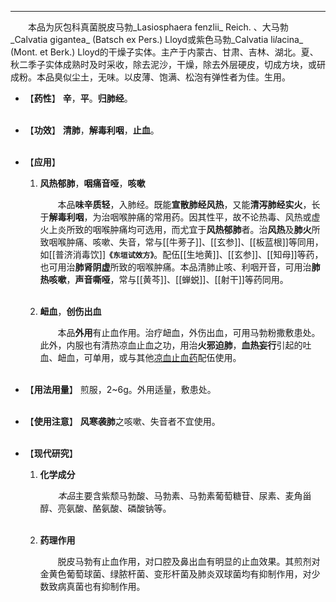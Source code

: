 ---

&emsp;&emsp;本品为灰包科真菌脱皮马勃_Lasiosphaera fenzlii_ Reich. 、大马勃_Calvatia gigantea_ (Batsch ex Pers.) Lloyd或紫色马勃_Calvatia li<dfn>*l*</dfn>acina_ (Mont. et Berk.) Lloyd的干燥子实体。主产于内蒙古、甘肃、吉林、湖北。夏、秋二季子实体成熟时及时采收，除去泥沙，干燥，除去外层硬皮，切成方块，或研成粉。本品臭似尘土，无味。以皮薄、饱满、松泡有弹性者为佳。生用。

- 【**药性**】
	**辛**，**平**。**归肺经**。<br></br>

- 【**功效**】
	**清肺**，**解毒利咽**，**止血**。<br></br>

- 【**应用**】
	1. **风热郁肺**，**咽痛音哑**，**咳嗽**
		
		&emsp;&emsp;本品**味辛质轻**，入肺经。既能**宣散肺经风热**，又能**清泻肺经实火**，长于**解毒利咽**，为治咽喉肿痛的常用药。因其性平，故不论热毒、风热或虚火上炎所致的咽喉肿痛均可选用，而尤宜于**风热郁肺**者。治**风热**及**肺火**所致咽喉肿痛、咳嗽、失音，常与[[牛蒡子]]、[[玄参]]、[[板蓝根]]等同用，如[[普济消毒饮]]**`《东垣试效方》`**。配伍[[生地黄]]、[[玄参]]、[[知母]]等药，也可用治**肺肾阴虚**所致的咽喉肿痛。本品清肺止咳、利咽开音，可用治**肺热咳嗽**，**声音嘶哑**，常与[[黄芩]]、[[蝉蜕]]、[[射干]]等药同用。<br></br>
	
	2. **衄血**，**创伤出血**
		
		&emsp;&emsp;本品**外用**有止血作用。治疗衄血，外伤出血，可用马勃粉撒敷患处。此外，内服也有清热凉血止血之功，用治**火邪迫肺**，**血热妄行**引起的吐血、衄血，可单用，或与其他<ins>凉血止血药</ins>配伍使用。<br></br>

- 【**用法用量**】
	煎服，2~6g。外用适量，敷患处。<br></br>

- 【**使用注意**】
	**风寒袭肺**之咳嗽、失音者不宜使用。<br></br>

- 【**现代研究**】
	1. **化学成分**
		
		&emsp;&emsp;<dfn>本品</dfn>主要含紫颓马勃酸、马勃素、马勃素葡萄糖苷、尿素、麦角甾醇、亮氨酸、酪氨酸、磷酸钠等。<br></br>
	
	2. **药理作用**
		
		&emsp;&emsp;脱皮马勃有止血作用，对口腔及鼻出血有明显的止血效果。其煎剂对金黄色葡萄球菌、绿脓杆菌、变形杆菌及肺炎双球菌均有抑制作用，对少数致病真菌也有抑制作用。<br></br>